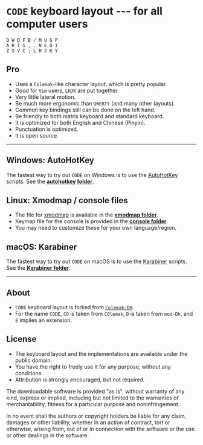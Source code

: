 `CODE` keyboard layout --- for all computer users
===============================================

```
Q W D F B / M U G P
A R T S , . N E O I
Z X V C ; L H J K Y
```

## Pro

- Uses a `Colemak`-like character layout, which is pretty popular.
- Good for `Vim` users, `LHJK` are put together.
- Very little lateral motion.
- Be much more ergonomic than `QWERTY` (and many other layouts).
- Common key bindings still can be done on the left hand.
- Be friendly to both matrix keyboard and standard keyboard.
- It is optimized for both English and Chinese (Pinyin).
- Punctuation is optimized.
- It is open source.

------

## Windows: AutoHotKey

The fastest way to try out `CODE` on Windows is to use the [AutoHotKey](https://autohotkey.com/) scripts. See the [**autohotkey folder**](autohotkey/).

## Linux: Xmodmap / console files

- The file for [xmodmap](http://www.x.org/archive/X11R6.8.2/doc/xmodmap.1.html) is available in the [**xmodmap folder**](xmodmap/).
- Keymap file for the console is provided in the [**console folder**](console/).
- You may need to customize these for your own language/region.

## macOS: Karabiner
The fastest way to try out `CODE` on macOS is to use the [Karabiner](https://pqrs.org/osx/karabiner/) scripts. See the [**Karabiner folder**](karabiner/).

------

## About
- `CODE` keyboard layout is forked from [`Colemak-DH`](http://colemakmods.github.io/mod-dh/).
- For the name `CODE`, `CO` is taken from `COlemak`, `D` is taken from `mod-Dh`, and `E` implies an extension.

## License

- The keyboard layout and the implementations are available under the public domain.
- You have the right to freely use it for any purpose, without any conditions.
- Attribution is strongly encouraged, but not required.

The downloadable software is provided "as is", without warranty of any kind, express or implied,
    including but not limited to the warranties of merchantability, fitness for a particular purpose and noninfringement.

In no event shall the authors or copyright holders be liable for any claim, damages or other liability,
    whether in an action of contract, tort or otherwise, arising from,
    out of or in connection with the software or the use or other dealings in the software.
